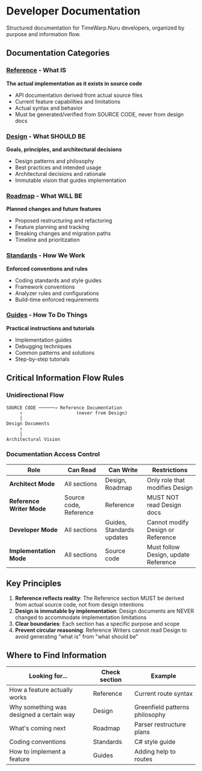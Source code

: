 # Developer Documentation

Structured documentation for TimeWarp.Nuru developers, organized by purpose and information flow.

## Documentation Categories

### [Reference](./reference/) - What IS
**The actual implementation as it exists in source code**
- API documentation derived from actual source files
- Current feature capabilities and limitations
- Actual syntax and behavior
- Must be generated/verified from SOURCE CODE, never from design docs

### [Design](./design/) - What SHOULD BE
**Goals, principles, and architectural decisions**
- Design patterns and philosophy
- Best practices and intended usage
- Architectural decisions and rationale
- Immutable vision that guides implementation

### [Roadmap](./roadmap/) - What WILL BE
**Planned changes and future features**
- Proposed restructuring and refactoring
- Feature planning and tracking
- Breaking changes and migration paths
- Timeline and prioritization

### [Standards](./standards/) - How We Work
**Enforced conventions and rules**
- Coding standards and style guides
- Framework conventions
- Analyzer rules and configurations
- Build-time enforced requirements

### [Guides](./guides/) - How To Do Things
**Practical instructions and tutorials**
- Implementation guides
- Debugging techniques
- Common patterns and solutions
- Step-by-step tutorials

## Critical Information Flow Rules

### Unidirectional Flow
```
SOURCE CODE ──────→ Reference Documentation
     ↑                    (never from Design)
     │
Design Documents
     ↑
     │
Architectural Vision
```

### Documentation Access Control

| Role                      | Can Read               | Can Write                 | Restrictions                         |
| ------------------------- | ---------------------- | ------------------------- | ------------------------------------ |
| **Architect Mode**        | All sections           | Design, Roadmap           | Only role that modifies Design       |
| **Reference Writer Mode** | Source code, Reference | Reference                 | MUST NOT read Design docs            |
| **Developer Mode**        | All sections           | Guides, Standards updates | Cannot modify Design or Reference    |
| **Implementation Mode**   | All sections           | Source code               | Must follow Design, update Reference |

## Key Principles

1. **Reference reflects reality**: The Reference section MUST be derived from actual source code, not from design intentions
2. **Design is immutable by implementation**: Design documents are NEVER changed to accommodate implementation limitations
3. **Clear boundaries**: Each section has a specific purpose and scope
4. **Prevent circular reasoning**: Reference Writers cannot read Design to avoid generating "what is" from "what should be"

## Where to Find Information

| Looking for...                           | Check section | Example                        |
| ---------------------------------------- | ------------- | ------------------------------ |
| How a feature actually works             | Reference     | Current route syntax           |
| Why something was designed a certain way | Design        | Greenfield patterns philosophy |
| What's coming next                       | Roadmap       | Parser restructure plans       |
| Coding conventions                       | Standards     | C# style guide                 |
| How to implement a feature               | Guides        | Adding help to routes          |
